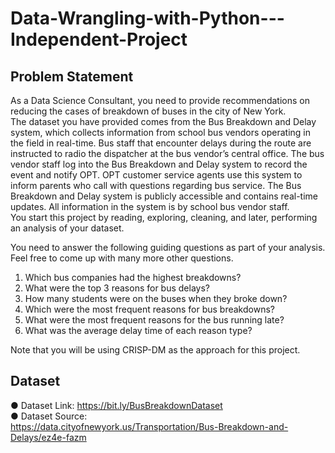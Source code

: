 # Data-Wrangling-with-Python---Independent-Project

## Problem Statement<br />
As a Data Science Consultant, you need to provide recommendations on reducing the cases of
breakdown of buses in the city of New York.<br />
The dataset you have provided comes from the Bus Breakdown and Delay system, which
collects information from school bus vendors operating in the field in real-time. Bus staff that
encounter delays during the route are instructed to radio the dispatcher at the bus vendor’s
central office. The bus vendor staff log into the Bus Breakdown and Delay system to record the
event and notify OPT. OPT customer service agents use this system to inform parents who call
with questions regarding bus service. The Bus Breakdown and Delay system is publicly
accessible and contains real-time updates. All information in the system is by school bus vendor
staff.<br />
You start this project by reading, exploring, cleaning, and later, performing an analysis of your
dataset.<br />

You need to answer the following guiding questions as part of your analysis. Feel free to come
up with many more other questions.<br />
1. Which bus companies had the highest breakdowns?<br />
2. What were the top 3 reasons for bus delays?<br />
3. How many students were on the buses when they broke down?<br />
4. Which were the most frequent reasons for bus breakdowns?<br />
5. What were the most frequent reasons for the bus running late?<br />
6. What was the average delay time of each reason type?<br />

Note that you will be using CRISP-DM as the approach for this project. 

## Dataset
● Dataset Link: https://bit.ly/BusBreakdownDataset<br />
● Dataset Source:<br />
https://data.cityofnewyork.us/Transportation/Bus-Breakdown-and-Delays/ez4e-fazm
